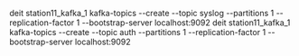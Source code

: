 deit station11_kafka_1 kafka-topics --create --topic syslog --partitions 1 --replication-factor 1 --bootstrap-server localhost:9092
deit station11_kafka_1 kafka-topics --create --topic auth --partitions 1 --replication-factor 1 --bootstrap-server localhost:9092
